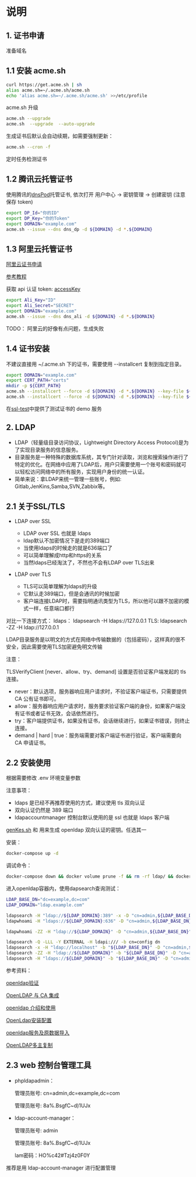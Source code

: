 # 说明

## 1. 证书申请

准备域名

## 1.1 安装 acme.sh

```bash
curl https://get.acme.sh | sh
alias acme.sh=~/.acme.sh/acme.sh
echo 'alias acme.sh=~/.acme.sh/acme.sh' >>/etc/profile
```

acme.sh 升级

```bash
acme.sh --upgrade
acme.sh  --upgrade  --auto-upgrade
```

生成证书后默认会自动续期，如需要强制更新：

```bash
acme.sh --cron -f
```

定时任务检测证书

## 1.2 腾讯云托管证书

使用腾讯的[dnsPod](dnspod.cn)托管证书, 依次打开 用户中心 -> 密钥管理 -> 创建密钥 (注意保存 token)

```bash
export DP_Id="你的ID"
export DP_Key="你的Token"
export DOMAIN="example.com"
acme.sh --issue --dns dns_dp -d ${DOMAIN} -d *.${DOMAIN}
```

## 1.3 阿里云托管证书

[阿里云证书申请](https://zhuanlan.zhihu.com/p/112300451)

[参考教程](https://developer.aliyun.com/article/692073)

获取 api 认证 token: [accessKey](https://ak-console.aliyun.com/#/accesskey)

```bash
export Ali_Key="ID"
export Ali_Secret="SECRET"
export DOMAIN="example.com"
acme.sh --issue --dns dns_ali -d ${DOMAIN} -d *.${DOMAIN}
```

TODO： 阿里云的好像有点问题，生成失败

## 1.4 证书安装

不建议直接用 ~/.acme.sh 下的证书，需要使用 --installcert 复制到指定目录。

```bash
export DOMAIN="example.com"
export CERT_PATH="certs"
mkdir -p ${CERT_PATH}
acme.sh --installcert --force -d ${DOMAIN} -d *.${DOMAIN} --key-file ${CERT_PATH}/${DOMAIN}.key --fullchain-file ${CERT_PATH}/${DOMAIN}.crt --ca-file ${CERT_PATH}/ca.crt
acme.sh --installcert --force -d ${DOMAIN} -d *.${DOMAIN} --key-file ${CERT_PATH}/${DOMAIN}-key.pem --fullchain-file ${CERT_PATH}/${DOMAIN}.pem --ca-file ${CERT_PATH}/ca.pem
```

在[ssl-test](ssl-test)中提供了测试证书的 demo 服务

## 2. LDAP

- LDAP（轻量级目录访问协议，Lightweight Directory Access Protocol)是为了实现目录服务的信息服务。
- 目录服务是一种特殊的数据库系统，其专门针对读取，浏览和搜索操作进行了特定的优化。在网络中应用了LDAP后，用户只需要使用一个账号和密码就可以轻松访问网络中的所有服务，实现用户身份的统一认证。
- 简单来说：拿LDAP来统一管理一些账号，例如: Gitlab,JenKins,Samba,SVN,Zabbix等。

## 2.1 关于SSL/TLS

- LDAP over SSL
  - LDAP over SSL 也就是 ldaps
  - ldap默认不加密情况下是走的389端口
  - 当使用ldaps的时候走的就是636端口了
  - 可以简单理解成http和https的关系
  - 当然ldaps已经淘汰了，不然也不会有LDAP over TLS出来

- LDAP over TLS
  - TLS可以简单理解为ldaps的升级
  - 它默认走389端口，但是会通讯的时候加密
  - 客户端连接LDAP时，需要指明通讯类型为TLS，所以他可以跟不加密的模式一样，任意端口都行

对比一下连接方式：
ldaps： ldapsearch -H ldaps://127.0.0.1
TLS:   ldapsearch -ZZ -H ldap://127.0.0.1

LDAP目录服务是以明文的方式在网络中传输数据的（包括密码），这样真的很不安全，因此需要使用TLS加密避免明文传输

注意：

TLSVerifyClient [never、allow、try、demand] 设置是否验证客户端发起的 tls 连接。

- never：默认选项，服务器响应用户请求时，不验证客户端证书，只需要提供 CA 公有证书即可。
- allow：服务器响应用户请求时，服务要求验证客户端的身份，如果客户端没有证书或者证书无效，会话依然进行。
- try：客户端提供证书，如果没有证书，会话继续进行，如果证书错误，则终止连接。
- demand | hard | true：服务端需要对客户端证书进行验证，客户端需要向 CA 申请证书。

## 2.2 安装使用

根据需要修改 .env 环境变量参数

注意事项：

- ldaps 是已经不再推荐使用的方式，建议使用 tls 双向认证
- 双向认证仍然是 389 端口
- ldapaccountmanager 控制台默认使用的是 ssl 也就是 ldaps 客户端

[genKes.sh](./genKes.sh) 和 [](./genKes-2.sh) 用来生成 openldap 双向认证的密钥。任选其一

安装：

```bash
docker-compose up -d
```

调试命令：

```bash
docker-compose down && docker volume prune -f && rm -rf ldap/ && docker-compose up -d
```

进入openldap容器内，使用dapsearch查询测试：

```bash
LDAP_BASE_DN="dc=example,dc=com"
LDAP_DOMAIN="ldap.example.com"

ldapsearch -H "ldap://${LDAP_DOMAIN}:389" -x -D "cn=admin,${LDAP_BASE_DN}" -w '8a%.BsgfC~d)1UJx'
ldapwhoami -H "ldaps://${LDAP_DOMAIN}:636" -D "cn=admin,${LDAP_BASE_DN}" -w '8a%.BsgfC~d)1UJx'

ldapwhoami -ZZ -H "ldap://${LDAP_DOMAIN}" -D "cn=admin,${LDAP_BASE_DN}" -w '8a%.BsgfC~d)1UJx'

ldapsearch -Q -LLL -Y EXTERNAL -H ldapi:/// -b cn=config dn
ldapsearch -x -H "ldap://localhost" -b "${LDAP_BASE_DN}" -D "cn=admin,${LDAP_BASE_DN}" -w'8a%.BsgfC~d)1UJx'
ldapsearch -ZZ -H "ldap://${LDAP_DOMAIN}" -b "${LDAP_BASE_DN}" -D "cn=admin,${LDAP_BASE_DN}" -w'8a%.BsgfC~d)1UJx'
ldapsearch -H "ldaps://${LDAP_DOMAIN}" -b "${LDAP_BASE_DN}" -D "cn=admin,${LDAP_BASE_DN}" -w'8a%.BsgfC~d)1UJx'
```

参考资料：

[openldap验证](https://blog.51cto.com/nanfeibobo/2119719)

[OpenLDAP 与 CA 集成](https://wiki.shileizcc.com/confluence/pages/viewpage.action?pageId=40566848)

[openldap 介绍和使用](https://outmanzzq.github.io/2020/05/12/openldap/)

[OpenLdap安装配置](https://my.oschina.net/yx571304/blog/2231135)

[openldap服务及原数据导入](https://www.jianshu.com/p/aefb071e4b45)

[OpenLDAP多主复制](https://www.cnblogs.com/MR-YY/p/12598170.html)

## 2.3 web 控制台管理工具

- phpldapadmin：

  管理员账号: cn=admin,dc=example,dc=com

  管理员账号: 8a%.BsgfC~d)1UJx

- ldap-account-manager：

  管理员账号: admin

  管理员账号: 8a%.BsgfC~d)1UJx

  lam密码：HO%c42#Tzj4z0F0Y

推荐是用 ldap-account-manager 进行配置管理
